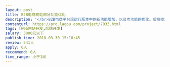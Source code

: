 ```yaml
---                
layout: post       
title: B2B电商网站部分功能优化           
description: '</br>B2B电商平台现运行版本中的新功能增加，以及老功能的优化。后端技术的功能实现，包括搜索等功能的逻辑、产品排名逻辑。</br>'     
contenturl: https://pro.lagou.com/project/7033.html      
tags: [Web网站开发,后端开发]            
salary: 3000元以下          
publish_time: 2018-03-30 15:18:45         
review: 541人                   
apply: 0人                   
recommend: 0人                   
time_range: 小于1周              
---                 
```

